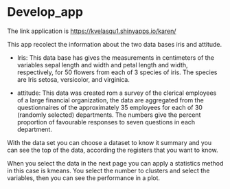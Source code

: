 # Develop_app

The link application is  https://kvelasqu1.shinyapps.io/karen/

This app recolect the information about the two data bases iris and attitude.

- Iris: This data base has gives the measurements in centimeters of the variables sepal length and width and petal length and width, respectively, for 50 flowers from each of 3 species of iris. The species are Iris setosa, versicolor, and virginica.

- attitude: This data was created rom a survey of the clerical employees of a large financial organization, the data are aggregated from the questionnaires of the approximately 35 employees for each of 30 (randomly selected) departments. The numbers give the percent proportion of favourable responses to seven questions in each department.

With the data set you can choose a dataset to know it summary and you can see the top of the data, according the registers that you want to know.

When you select the data in the next page you can apply a statistics method in this case is kmeans.
You select the number to clusters and select the variables, then you can see the performance in a plot.
